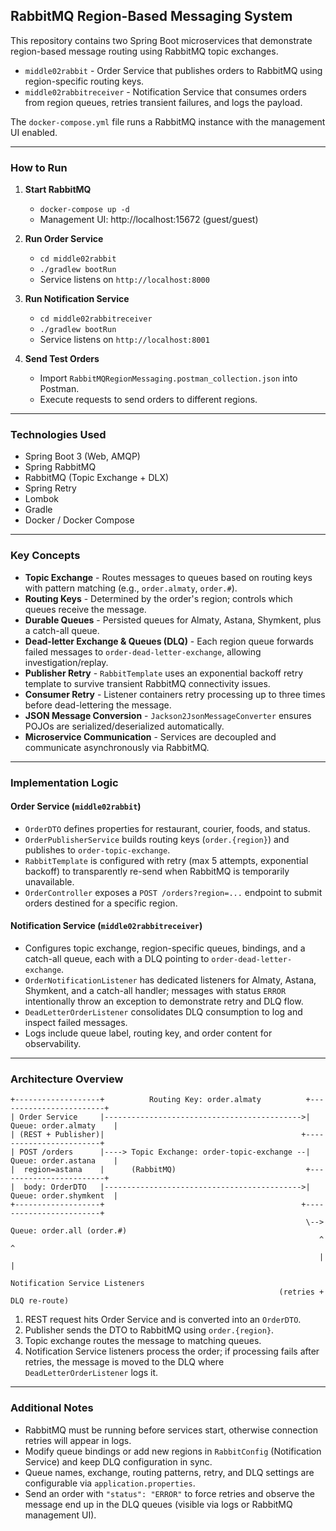 ## RabbitMQ Region-Based Messaging System

This repository contains two Spring Boot microservices that demonstrate region-based message routing using RabbitMQ topic exchanges.

- `middle02rabbit` - Order Service that publishes orders to RabbitMQ using region-specific routing keys.
- `middle02rabbitreceiver` - Notification Service that consumes orders from region queues, retries transient failures, and logs the payload.

The `docker-compose.yml` file runs a RabbitMQ instance with the management UI enabled.

---

### How to Run

1. **Start RabbitMQ**
   - `docker-compose up -d`
   - Management UI: http://localhost:15672 (guest/guest)

2. **Run Order Service**
   - `cd middle02rabbit`
   - `./gradlew bootRun`
   - Service listens on `http://localhost:8000`

3. **Run Notification Service**
   - `cd middle02rabbitreceiver`
   - `./gradlew bootRun`
   - Service listens on `http://localhost:8001`

4. **Send Test Orders**
   - Import `RabbitMQRegionMessaging.postman_collection.json` into Postman.
   - Execute requests to send orders to different regions.

---

### Technologies Used

- Spring Boot 3 (Web, AMQP)
- Spring RabbitMQ
- RabbitMQ (Topic Exchange + DLX)
- Spring Retry
- Lombok
- Gradle
- Docker / Docker Compose

---

### Key Concepts

- **Topic Exchange** - Routes messages to queues based on routing keys with pattern matching (e.g., `order.almaty`, `order.#`).
- **Routing Keys** - Determined by the order's region; controls which queues receive the message.
- **Durable Queues** - Persisted queues for Almaty, Astana, Shymkent, plus a catch-all queue.
- **Dead-letter Exchange & Queues (DLQ)** - Each region queue forwards failed messages to `order-dead-letter-exchange`, allowing investigation/replay.
- **Publisher Retry** - `RabbitTemplate` uses an exponential backoff retry template to survive transient RabbitMQ connectivity issues.
- **Consumer Retry** - Listener containers retry processing up to three times before dead-lettering the message.
- **JSON Message Conversion** - `Jackson2JsonMessageConverter` ensures POJOs are serialized/deserialized automatically.
- **Microservice Communication** - Services are decoupled and communicate asynchronously via RabbitMQ.

---

### Implementation Logic

#### Order Service (`middle02rabbit`)
- `OrderDTO` defines properties for restaurant, courier, foods, and status.
- `OrderPublisherService` builds routing keys (`order.{region}`) and publishes to `order-topic-exchange`.
- `RabbitTemplate` is configured with retry (max 5 attempts, exponential backoff) to transparently re-send when RabbitMQ is temporarily unavailable.
- `OrderController` exposes a `POST /orders?region=...` endpoint to submit orders destined for a specific region.

#### Notification Service (`middle02rabbitreceiver`)
- Configures topic exchange, region-specific queues, bindings, and a catch-all queue, each with a DLQ pointing to `order-dead-letter-exchange`.
- `OrderNotificationListener` has dedicated listeners for Almaty, Astana, Shymkent, and a catch-all handler; messages with status `ERROR` intentionally throw an exception to demonstrate retry and DLQ flow.
- `DeadLetterOrderListener` consolidates DLQ consumption to log and inspect failed messages.
- Logs include queue label, routing key, and order content for observability.

---

### Architecture Overview

```
+-------------------+          Routing Key: order.almaty          +------------------------+
| Order Service     |-------------------------------------------->| Queue: order.almaty    |
| (REST + Publisher)|                                            +------------------------+
| POST /orders      |----> Topic Exchange: order-topic-exchange --| Queue: order.astana    |
|  region=astana    |      (RabbitMQ)                             +------------------------+
|  body: OrderDTO   |-------------------------------------------->| Queue: order.shymkent  |
+-------------------+                                            +------------------------+
                                                                  \--> Queue: order.all (order.#)
                                                                     ^         ^
                                                                     |         |
                                                           Notification Service Listeners
                                                            (retries + DLQ re-route)
```

1. REST request hits Order Service and is converted into an `OrderDTO`.
2. Publisher sends the DTO to RabbitMQ using `order.{region}`.
3. Topic exchange routes the message to matching queues.
4. Notification Service listeners process the order; if processing fails after retries, the message is moved to the DLQ where `DeadLetterOrderListener` logs it.

---

### Additional Notes

- RabbitMQ must be running before services start, otherwise connection retries will appear in logs.
- Modify queue bindings or add new regions in `RabbitConfig` (Notification Service) and keep DLQ configuration in sync.
- Queue names, exchange, routing patterns, retry, and DLQ settings are configurable via `application.properties`.
- Send an order with `"status": "ERROR"` to force retries and observe the message end up in the DLQ queues (visible via logs or RabbitMQ management UI).
